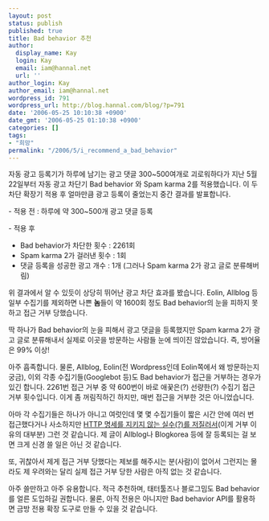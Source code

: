 ```yaml
---
layout: post
status: publish
published: true
title: Bad behavior 추천
author:
  display_name: Kay
  login: Kay
  email: iam@hannal.net
  url: ''
author_login: Kay
author_email: iam@hannal.net
wordpress_id: 791
wordpress_url: http://blog.hannal.com/blog/?p=791
date: '2006-05-25 10:10:38 +0900'
date_gmt: '2006-05-25 01:10:38 +0900'
categories: []
tags:
- "희망"
permalink: "/2006/5/i_recommend_a_bad_behavior"
---
```

<p>자동 광고 등록기가 하루에 남기는 광고 댓글 300~500여개로 괴로워하다가 지난 5월 22일부터 자동 광고 차단기 Bad behavior 와 Spam karma 2를 적용했습니다. 이 두 차단 확장기 적용 후 얼마만큼 광고 등록이 줄었는지 중간 결과를 발표합니다.</p>
<p>- 적용 전 : 하루에 약 300~500개 광고 댓글 등록</p>
<p>- 적용 후</p>
<ul>
<li>Bad behavior가 차단한 횟수 : 2261회</li>
<li>Spam karma 2가 걸러낸 횟수 : 1회</li>
<li>댓글 등록을 성공한 광고 개수 : 1개 (그러나 Spam karma 2가 광고 글로 분류해버림)</li>
</ul>
<p>위 결과에서 알 수 있듯이 상당히 뛰어난 광고 차단 효과를 봤습니다. Eolin, Allblog 등 일부 수집기를 제외하면 나쁜 <strong>놈</strong>들이 약 1600회 정도 Bad behavior의 눈을 피하지 못하고 접근 거부 당했습니다.</p>
<p>딱 하나가 Bad behavior의 눈을 피해서 광고 댓글을 등록했지만 Spam karma 2가 광고 글로 분류해내서 실제로 이곳을 방문하는 사람들 눈에 띄이진 않았습니다. 즉, 방어율은 99% 이상!</p>
<p>아주 흡족합니다. 물론, Allblog, Eolin(전 Wordpress인데 Eolin쪽에서 왜 방문하는지 궁금), 이외 각종 수집기들(Googlebot 등)도 Bad behavior가 접근을 거부하는 경우가 있긴 합니다. 2261번 접근 거부 중 약 600번이 바로 애꿎은(?) 선량한(?) 수집기 접근 거부 횟수입니다. 이게 좀 꺼림직하긴 하지만, 매번 접근을 거부한 것은 아니었습니다.</p>
<p>아마 각 수집기들은 하나가 아니고 여럿인데 몇 몇 수집기들이 짧은 시간 안에 여러 번 접근했다거나 사소하지만 <u>HTTP 명세를 지키지 않는 실수(?)를 저질러서</u>(이게 거부 이유의 대부분) 그런 것 같습니다. 제 글이 Allblog나 Blogkorea 등에 잘 등록되는 걸 보면 크게 신경 쓸 일은 아닌 것 같습니다.</p>
<p>또, 귀찮아서 제게 접근 거부 당했다는 제보를 해주시는 분(사람)이 없어서 그런지는 몰라도 제 우려와는 달리 실제 접근 거부 당한 사람은 아직 없는 것 같습니다.</p>
<p>아주 쓸만하고 아주 유용합니다. 적극 추천하며, 태터툴즈나 블로그밈도 Bad behavior를 얼른 도입하길 권합니다. 물론, 아직 전용은 아니지만 Bad behavior API를 활용하면 금방 전용 확장 도구로 만들 수 있을 것 같습니다.</p>
